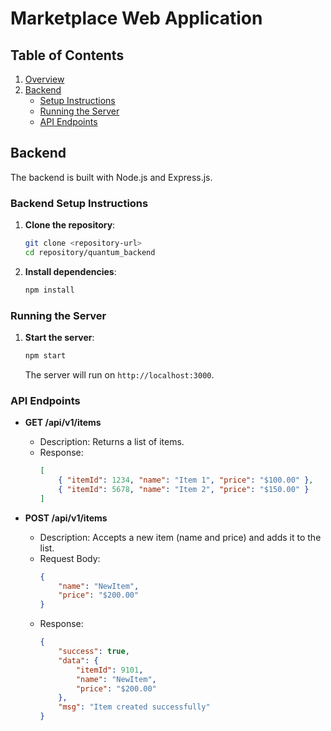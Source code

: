 # Marketplace Web Application

## Table of Contents

1. [Overview](#overview)
2. [Backend](#backend)
    - [Setup Instructions](#backend-setup-instructions)
    - [Running the Server](#running-the-server)
    - [API Endpoints](#api-endpoints)

## Backend

The backend is built with Node.js and Express.js.

### Backend Setup Instructions

1. **Clone the repository**:
    ```sh
    git clone <repository-url>
    cd repository/quantum_backend
    ```

2. **Install dependencies**:
    ```sh
    npm install
    ```

### Running the Server

1. **Start the server**:
    ```sh
    npm start
    ```

    The server will run on `http://localhost:3000`.

### API Endpoints

- **GET /api/v1/items**
    - Description: Returns a list of items.
    - Response:
        ```json
        [
            { "itemId": 1234, "name": "Item 1", "price": "$100.00" },
            { "itemId": 5678, "name": "Item 2", "price": "$150.00" }
        ]
        ```

- **POST /api/v1/items**
    - Description: Accepts a new item (name and price) and adds it to the list.
    - Request Body:
        ```json
        {
            "name": "NewItem",
            "price": "$200.00"
        }
        ```
    - Response:
        ```json
        {
            "success": true,
            "data": {
                "itemId": 9101,
                "name": "NewItem",
                "price": "$200.00"
            },
            "msg": "Item created successfully"
        }
        ```
